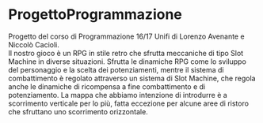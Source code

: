 # ProgettoProgrammazione
Progetto del corso di Programmazione 16/17 Unifi di Lorenzo Avenante e Niccolò Cacioli.                                            
Il nostro gioco è un RPG in stile retro che sfrutta meccaniche di tipo Slot Machine in diverse situazioni.
Sfrutta le dinamiche RPG come lo sviluppo del personaggio e la scelta dei potenziamenti, mentre il sistema di combattimento è regolato attraverso un sistema di Slot Machine, che regola anche le dinamiche di ricompensa a fine combattimento e di potenziamento.
La mappa che abbiamo intenzione di introdurre è a scorrimento verticale per lo più, fatta eccezione per alcune aree di ristoro che sfruttano uno scorrimento orizzontale.
